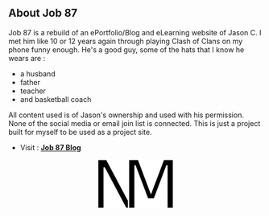 ## About Job 87

Job 87 is a rebuild of an ePortfolio/Blog and eLearning website of Jason C. I met him like 10 or 12 years again through playing Clash of Clans on my phone funny enough. He's a good guy, some of the hats that I know he wears are :

- a husband
- father
- teacher
- and basketball coach

All content used is of Jason's ownership and used with his permission. None of the social media or email join list is connected. This is just a project built for myself to be used as a project site.

- Visit : **[Job 87 Blog](https://naynayren.github.io/job87/)**

<p align="center">
    <img src="img/logo.png" alt="My Logo" width="153" height="100" />
</p>
